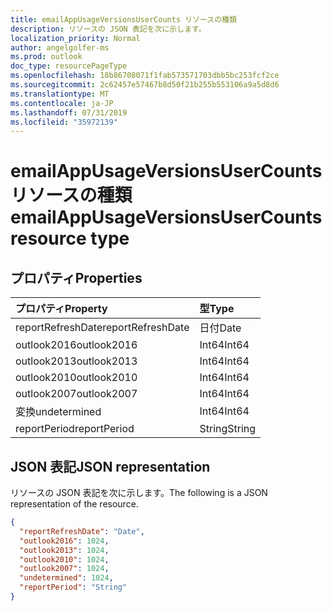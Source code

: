 ```yaml
---
title: emailAppUsageVersionsUserCounts リソースの種類
description: リソースの JSON 表記を次に示します。
localization_priority: Normal
author: angelgolfer-ms
ms.prod: outlook
doc_type: resourcePageType
ms.openlocfilehash: 18b86708071f1fab573571703dbb5bc253fcf2ce
ms.sourcegitcommit: 2c62457e57467b8d50f21b255b553106a9a5d8d6
ms.translationtype: MT
ms.contentlocale: ja-JP
ms.lasthandoff: 07/31/2019
ms.locfileid: "35972139"
---
```

# <a name="emailappusageversionsusercounts-resource-type"></a><span data-ttu-id="8d7c9-103">emailAppUsageVersionsUserCounts リソースの種類</span><span class="sxs-lookup"><span data-stu-id="8d7c9-103">emailAppUsageVersionsUserCounts resource type</span></span>

## <a name="properties"></a><span data-ttu-id="8d7c9-104">プロパティ</span><span class="sxs-lookup"><span data-stu-id="8d7c9-104">Properties</span></span>

| <span data-ttu-id="8d7c9-105">プロパティ</span><span class="sxs-lookup"><span data-stu-id="8d7c9-105">Property</span></span>          | <span data-ttu-id="8d7c9-106">型</span><span class="sxs-lookup"><span data-stu-id="8d7c9-106">Type</span></span>   |
| :---------------- | :----- |
| <span data-ttu-id="8d7c9-107">reportRefreshDate</span><span class="sxs-lookup"><span data-stu-id="8d7c9-107">reportRefreshDate</span></span> | <span data-ttu-id="8d7c9-108">日付</span><span class="sxs-lookup"><span data-stu-id="8d7c9-108">Date</span></span>   |
| <span data-ttu-id="8d7c9-109">outlook2016</span><span class="sxs-lookup"><span data-stu-id="8d7c9-109">outlook2016</span></span>       | <span data-ttu-id="8d7c9-110">Int64</span><span class="sxs-lookup"><span data-stu-id="8d7c9-110">Int64</span></span>  |
| <span data-ttu-id="8d7c9-111">outlook2013</span><span class="sxs-lookup"><span data-stu-id="8d7c9-111">outlook2013</span></span>       | <span data-ttu-id="8d7c9-112">Int64</span><span class="sxs-lookup"><span data-stu-id="8d7c9-112">Int64</span></span>  |
| <span data-ttu-id="8d7c9-113">outlook2010</span><span class="sxs-lookup"><span data-stu-id="8d7c9-113">outlook2010</span></span>       | <span data-ttu-id="8d7c9-114">Int64</span><span class="sxs-lookup"><span data-stu-id="8d7c9-114">Int64</span></span>  |
| <span data-ttu-id="8d7c9-115">outlook2007</span><span class="sxs-lookup"><span data-stu-id="8d7c9-115">outlook2007</span></span>       | <span data-ttu-id="8d7c9-116">Int64</span><span class="sxs-lookup"><span data-stu-id="8d7c9-116">Int64</span></span>  |
| <span data-ttu-id="8d7c9-117">変換</span><span class="sxs-lookup"><span data-stu-id="8d7c9-117">undetermined</span></span>      | <span data-ttu-id="8d7c9-118">Int64</span><span class="sxs-lookup"><span data-stu-id="8d7c9-118">Int64</span></span>  |
| <span data-ttu-id="8d7c9-119">reportPeriod</span><span class="sxs-lookup"><span data-stu-id="8d7c9-119">reportPeriod</span></span>      | <span data-ttu-id="8d7c9-120">String</span><span class="sxs-lookup"><span data-stu-id="8d7c9-120">String</span></span> |

## <a name="json-representation"></a><span data-ttu-id="8d7c9-121">JSON 表記</span><span class="sxs-lookup"><span data-stu-id="8d7c9-121">JSON representation</span></span>

<span data-ttu-id="8d7c9-122">リソースの JSON 表記を次に示します。</span><span class="sxs-lookup"><span data-stu-id="8d7c9-122">The following is a JSON representation of the resource.</span></span>

<!-- {
  "blockType": "resource",
  "@odata.type": "microsoft.graph.emailAppUsageVersionsUserCounts"
} -->

```json
{
  "reportRefreshDate": "Date", 
  "outlook2016": 1024, 
  "outlook2013": 1024, 
  "outlook2010": 1024, 
  "outlook2007": 1024, 
  "undetermined": 1024, 
  "reportPeriod": "String"
}
```
